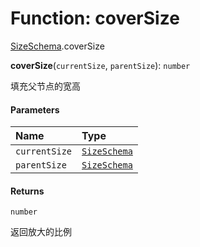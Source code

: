 # Function: coverSize

[SizeSchema](/en/auto-docs/utils/modules/SizeSchema.md).coverSize

**coverSize**(`currentSize`, `parentSize`): `number`

填充父节点的宽高

#### Parameters

| Name | Type |
| :------ | :------ |
| `currentSize` | [`SizeSchema`](/en/auto-docs/utils/interfaces/SizeSchema-1.md) |
| `parentSize` | [`SizeSchema`](/en/auto-docs/utils/interfaces/SizeSchema-1.md) |

#### Returns

`number`

返回放大的比例

